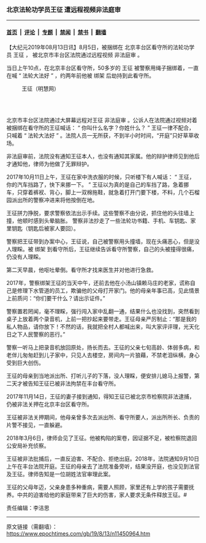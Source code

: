 ### 北京法轮功学员王征 遭远程视频非法庭审

---

#### [首页](../../../..?n11450964) &nbsp;|&nbsp; [评论](../../../../../epoch-comment?n11450964) &nbsp;|&nbsp; [专题](../../../../../epoch-special?n11450964) &nbsp;|&nbsp; [禁闻](../../../../../epoch-news?n11450964) &nbsp;|&nbsp; [禁书](../../../../../books?n11450964) &nbsp;|&nbsp; [翻墙](https://github.com/gfw-breaker/nogfw/blob/master/README.md?n11450964)


<div class="post_content" id="artbody" itemprop="articleBody">
 <!-- article content begin -->
 <p>
  【大纪元2019年08月13日讯】8月5日，被捆绑在
  <span class="s1">
   北京丰台区看守所的法轮功学员
   <ok href="https://www.epochtimes.com/gb/tag/%E7%8E%8B%E5%BE%81.html">
    王征
   </ok>
   ，
  </span>
  <span class="s2">
   被北京市丰台区法院通过远程视频
   <ok href="https://www.epochtimes.com/gb/tag/%E9%9D%9E%E6%B3%95%E5%BA%AD%E5%AE%A1.html">
    非法庭审
   </ok>
   。
  </span>
 </p>
 <p class="p1">
  <span class="s1">
   当日上午10点，在北京丰台区看守所，50多岁的
   <ok href="https://www.epochtimes.com/gb/tag/%E7%8E%8B%E5%BE%81.html">
    王征
   </ok>
   被警察用绳子捆绑着，一直在喊
  </span>
  <span class="s2">
   “
  </span>
  <span class="s1">
   法轮大法好
  </span>
  <span class="s2">
   ”
  </span>
  <span class="s1">
   ，约两年前他被
   <ok href="https://www.epochtimes.com/gb/tag/%E7%BB%91%E6%9E%B6.html">
    绑架
   </ok>
   后劫持到此看守所。
  </span>
 </p>
 <figure aria-describedby="caption-attachment-11451059" class="wp-caption aligncenter" id="attachment_11451059" style="width: 226px">
  <ok href="https://i.epochtimes.com/assets/uploads/2019/08/2018-1-23-mh-beijing-wangzheng.jpg" target="_blank">
   <img alt="" class="size-full wp-image-11451059" src="https://i.epochtimes.com/assets/uploads/2019/08/2018-1-23-mh-beijing-wangzheng.jpg"/>
  </ok>
  <br/><figcaption class="wp-caption-text" id="caption-attachment-11451059">
   王征（明慧网）
  </figcaption><br/>
 </figure><br/>
 <p class="p1">
  <span class="s1">
   北京市丰台区法院通过大屏幕远程对王征
   <ok href="https://www.epochtimes.com/gb/tag/%E9%9D%9E%E6%B3%95%E5%BA%AD%E5%AE%A1.html">
    非法庭审
   </ok>
   。公诉人在法院通过视频对着被捆绑在看守所的王征喊话：
  </span>
  <span class="s2">
   “
  </span>
  <span class="s1">
   你叫什么名字？你姓什么？
  </span>
  <span class="s2">
   ”
  </span>
  <span class="s1">
   王征一律不配合，只喊着
  </span>
  <span class="s2">
   “
  </span>
  <span class="s1">
   法轮大法好
  </span>
  <span class="s2">
   ”
  </span>
  <span class="s1">
   。法院人员一无所获，不到半小时时间，“开庭”只好草草收场。
  </span>
  <span class="s3">
  </span>
 </p>
 <p class="p1">
  <span class="s1">
   非法庭审前，法院没有通知王征本人，也没有通知其家属。他的辩护律师见到他后才通知他，律师为他做了无罪辩护。
  </span>
  <span class="s3">
  </span>
 </p>
 <p class="p1">
  <span class="s1">
   2017年10月11日上午，王征在家中洗衣服的时候，只听楼下有人喊话：
  </span>
  <span class="s2">
   “
  </span>
  <span class="s1">
   王征，你的汽车挡路了，快下来挪一下。
  </span>
  <span class="s2">
   ”
  </span>
  <span class="s1">
   王征以为真的是自己的车挡了路，急着挪车，只穿着裤衩、背心，脚上一双棉拖鞋，就急着打开门要下楼，不料，几个石榴园派出所的警察冲进来将他按倒在地。
  </span>
 </p>
 <p class="p1">
  <span class="s1">
   王征拼力挣脱，要求警察依法出示手续。这些警察不由分说，抓住他的头往墙上撞，他顿时感到头晕脑胀。
  </span>
  <span class="s3">
  </span>
  <span class="s1">
   警察非法抄走了一些法轮功书籍、手机、车钥匙、家里钥匙（钥匙后被家人要回）。
  </span>
  <span class="s3">
  </span>
 </p>
 <p class="p1">
  <span class="s1">
   警察把王征带到办案中心，王征说，自己被警察用头撞墙，现在头痛恶心，但是没人理睬。被
   <ok href="https://www.epochtimes.com/gb/tag/%E7%BB%91%E6%9E%B6.html">
    绑架
   </ok>
   到看守所后，王征继续告诉看守所警察，自己的头被撞得很痛，仍没有人理睬。
  </span>
 </p>
 <p class="p1">
  <span class="s1">
   第二天早晨，他呕吐晕倒。看守所才找来医生并对他进行急救。
  </span>
  <span class="s3">
  </span>
 </p>
 <p class="p1">
  <span class="s1">
   2017年，警察绑架王征的当天中午，还前去他在小汤山镇赖马庄的老家，谎称自己是修理下水管道的员工，欺骗他的父母打开家门。他的母亲年事已高，见此情景上前质问：“你们要干什么？请出示证件。”
  </span>
 </p>
 <p class="p1">
  警察置若罔闻，毫不理睬，强行闯入家中乱翻一通，结果什么也没找到，突然看到桌子上放着两个录音机，上前一把抄起来要带走。王征母亲严厉制止：“那是我的私人物品，请你放下！不然的话，我就把全村人都喊出来，叫大家评评理，光天化日之下人民警察的恶行。”
 </p>
 <p>
  警察一听马上把录音机放回原处，扬长而去。王征的父亲七旬高龄、体弱多病，和老伴儿匆匆赶到儿子家中，只见人去楼空，房间内一片狼藉，不禁老泪纵横，身心受到巨大创伤。
 </p>
 <p>
  王征的母亲到当地派出所、打听儿子的下落，没人理睬，便安排儿媳马上报警，第二天才被告知王征已被非法拘禁在丰台看守所。
 </p>
 <p class="p1">
  2017年11月14日，王征的妻子接到通知，得知王征已被北京市检察院非法逮捕，仍被非法关押在北京丰台区看守所。
 </p>
 <p class="p1">
  王征被非法关押期间，他母亲曾多次去派出所、看守所要人，派出所所长、负责的片警不接见，一直躲避。
 </p>
 <p class="p1">
  <span class="s1">
   2018年3月6日，律师会见了王征。他被构陷的案卷，因证据不足，被检察院退回公安局补充侦察。
  </span>
  <span class="s3">
  </span>
 </p>
 <p class="p1">
  <span class="s1">
   王征被非法批捕后，一直反迫害、不配合、拒绝出庭。2018年，法院通知9月10日上午在丰台法院开庭。王征的母亲去了法院准备旁听，结果没开庭，也没见到法官及王征。律师告知是一位胡姓法官审理此案。
  </span>
 </p>
 <p class="p1">
  <span class="s1">
   王征的父母年迈，父亲身患多种重病，需要人照顾，家里还有上学的孩子需要抚养。中共的迫害给他的家庭带来了巨大的伤害，家人要求无条件释放王征。#
  </span>
  <span class="s3">
   <br/>
  </span>
 </p>
 <p class="p1">
  责任编辑：李洁思
 </p>
 <!-- article content end -->
 <div id="below_article_ad">
 </div>
</div>


---

原文链接（需翻墙）：https://www.epochtimes.com/gb/19/8/13/n11450964.htm